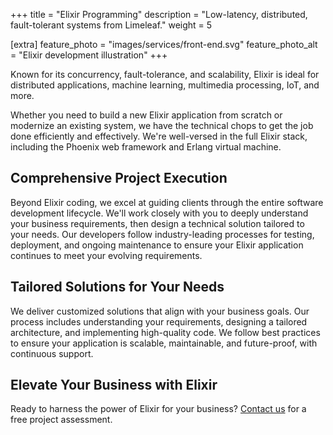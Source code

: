 +++
title = "Elixir Programming"
description = "Low-latency, distributed, fault-tolerant systems from Limeleaf."
weight = 5

[extra]
feature_photo = "images/services/front-end.svg"
feature_photo_alt = "Elixir development illustration"
+++

Known for its concurrency, fault-tolerance, and scalability, Elixir is ideal for distributed applications, machine learning, multimedia processing, IoT, and more. 

Whether you need to build a new Elixir application from scratch or modernize an existing system, we have the technical chops to get the job done efficiently and effectively. We're well-versed in the full Elixir stack, including the Phoenix web framework and Erlang virtual machine. 

## Comprehensive Project Execution

Beyond Elixir coding, we excel at guiding clients through the entire software development lifecycle. We'll work closely with you to deeply understand your business requirements, then design a technical solution tailored to your needs. Our developers follow industry-leading processes for testing, deployment, and ongoing maintenance to ensure your Elixir application continues to meet your evolving requirements.

## Tailored Solutions for Your Needs

We deliver customized solutions that align with your business goals. Our process includes understanding your requirements, designing a tailored architecture, and implementing high-quality code. We follow best practices to ensure your application is scalable, maintainable, and future-proof, with continuous support.

## Elevate Your Business with Elixir

Ready to harness the power of Elixir for your business? [Contact us](https://limeleaf.net/contact/ "Contact us") for a free project assessment.